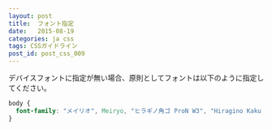 ```yaml
---
layout: post
title:  フォント指定
date:   2015-08-19
categories: ja css
tags: CSSガイドライン
post_id: post_css_009
---
```

デバイスフォントに指定が無い場合、原則としてフォントは以下のように指定してください。

```css
body {
  font-family: "メイリオ", Meiryo, "ヒラギノ角ゴ ProN W3", "Hiragino Kaku Gothic ProN", "游ゴシック", YuGothic, sans-serif;
}
```
